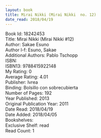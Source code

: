 ```yaml
---
layout: book
title: Mirai Nikki (Mirai Nikki  no. 12)
date_read: 2018/04/19
---
```


Book Id: 18242453<br />
Title: Mirai Nikki (Mirai Nikki #12)<br />
Author: Sakae Esuno<br />
Author l-f: Esuno, Sakae<br />
Additional Authors: Pablo Tschopp<br />
ISBN: <br />
ISBN13: 9788415922148<br />
My Rating: 0<br />
Average Rating: 4.01<br />
Publisher: Ivrea<br />
Binding: Bolsillo con sobrecubierta<br />
Number of Pages: 192<br />
Year Published: 2013<br />
Original Publication Year: 2011<br />
Date Read: 2018/04/19<br />
Date Added: 2018/04/05<br />
Bookshelves: <br />
Exclusive Shelf: read<br />
Read Count: 1<br />

